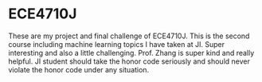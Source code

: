 # ECE4710J
These are my project and final challenge of ECE4710J. This is the second course including machine learning topics I have taken at JI. Super interesting and also a little challenging. Prof. Zhang is super kind and really helpful.
JI student should take the honor code seriously and should never violate the honor code under any situation.
